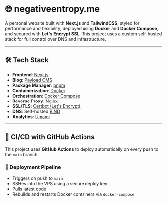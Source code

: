 # 🌐 negativeentropy.me

A personal website built with **Next.js** and **TailwindCSS**, styled for performance and flexibility, deployed using **Docker** and **Docker Compose**, and secured with **Let's Encrypt SSL**. This project uses a custom self-hosted stack for full control over DNS and infrastructure.

---

## 🛠 Tech Stack

- **Frontend**: [Next.js](https://nextjs.org/)
- **Blog**: [Payload CMS](https://payloadcms.com/)
- **Package Manager**: [pnpm](https://pnpm.io/)
- **Containerization**: [Docker](https://www.docker.com/)
- **Orchestration**: [Docker Compose](https://docs.docker.com/compose/)
- **Reverse Proxy**: [Nginx](https://nginx.org/)
- **SSL/TLS**: [Certbot (Let's Encrypt)](https://certbot.eff.org/)
- **DNS**: Self-hosted [BIND](https://www.isc.org/bind/)
- **Analytics**: [Umami](https://github.com/umami-software/umami)

---

## 🚀 CI/CD with GitHub Actions

This project uses **GitHub Actions** to deploy automatically on every push to the `main` branch.

### 🔧 Deployment Pipeline

- Triggers on push to `main`
- SSHes into the VPS using a secure deploy key
- Pulls latest code
- Rebuilds and restarts Docker containers via `docker-compose`
